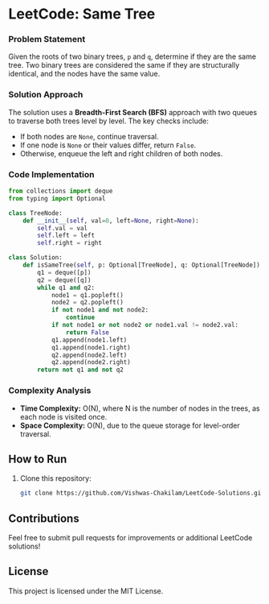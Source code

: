 # LeetCode: Same Tree
### Problem Statement
Given the roots of two binary trees, `p` and `q`, determine if they are the same tree. Two binary trees are considered the same if they are structurally identical, and the nodes have the same value.

### Solution Approach
The solution uses a **Breadth-First Search (BFS)** approach with two queues to traverse both trees level by level. The key checks include:
- If both nodes are `None`, continue traversal.
- If one node is `None` or their values differ, return `False`.
- Otherwise, enqueue the left and right children of both nodes.

### Code Implementation
```python
from collections import deque
from typing import Optional

class TreeNode:
    def __init__(self, val=0, left=None, right=None):
        self.val = val
        self.left = left
        self.right = right

class Solution:
    def isSameTree(self, p: Optional[TreeNode], q: Optional[TreeNode]) -> bool:
        q1 = deque([p])
        q2 = deque([q])
        while q1 and q2:
            node1 = q1.popleft()
            node2 = q2.popleft()
            if not node1 and not node2:
                continue
            if not node1 or not node2 or node1.val != node2.val:
                return False
            q1.append(node1.left)
            q1.append(node1.right)
            q2.append(node2.left)
            q2.append(node2.right)
        return not q1 and not q2
```

### Complexity Analysis
- **Time Complexity:** O(N), where N is the number of nodes in the trees, as each node is visited once.
- **Space Complexity:** O(N), due to the queue storage for level-order traversal.

## How to Run
1. Clone this repository:
   ```sh
   git clone https://github.com/Vishwas-Chakilam/LeetCode-Solutions.git
   ```

## Contributions
Feel free to submit pull requests for improvements or additional LeetCode solutions!

## License
This project is licensed under the MIT License.

